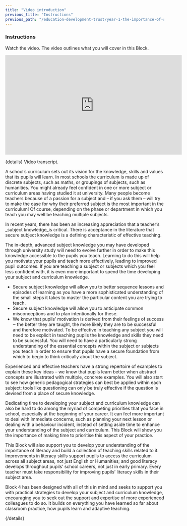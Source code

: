 ```yaml
---
title: "Video introduction"
previous_title: "Instructions"
previous_path: "/education-development-trust/year-1-the-importance-of-subject-and-curriculum-knowledge/intro-ect-instructions"
---
```


### Instructions

Watch the video. The video outlines what you will cover in this Block.

<iframe width="560" height="315" src="https://www.youtube.com/embed/NvHdUC04itc" title="4.1 - YouTube" frameborder="0" allow="accelerometer; autoplay; clipboard-write; encrypted-media; gyroscope; picture-in-picture; web-share" allowfullscreen></iframe>

{details}
Video transcript.

A school’s curriculum sets out its vision for the knowledge, skills and values that its pupils will learn. In most schools the curriculum is made up of discrete subjects, such as maths, or groupings of subjects, such as humanities. You might already feel confident in one or more subject or curriculum areas having studied it at university. Many people become teachers because of a passion for a subject and – if you ask them – will try to make the case for why their preferred subject is the most important in the curriculum! Of course, depending on the phase or department in which you teach you may well be teaching multiple subjects.

In recent years, there has been an increasing appreciation that a teacher’s \_subject knowledge_is critical. There is acceptance in the literature that secure subject knowledge is a defining characteristic of effective teaching.

The in-depth, advanced subject knowledge you may have developed through university study will need to evolve further in order to make this knowledge accessible to the pupils you teach. Learning to do this will help you motivate your pupils and teach more effectively, leading to improved pupil outcomes. If you are teaching a subject or subjects which you feel less confident with, it is even more important to spend the time developing your subject and curriculum knowledge.

- Secure subject knowledge will allow you to better sequence lessons and episodes of learning as you have a more sophisticated understanding of the small steps it takes to master the particular content you are trying to teach.
- Secure subject knowledge will allow you to anticipate common misconceptions and to plan intentionally for these.
- We know that pupils’ motivation is derived from their feelings of success ‒ the better they are taught, the more likely they are to be successful and therefore motivated.
  To be effective in teaching any subject you will need to be explicit in teaching
  pupils the knowledge and skills they need to be successful. You will need to have
  a particularly strong understanding of the essential concepts within the subject
  or subjects you teach in order to ensure that pupils have a secure foundation from
  which to begin to think critically about the subject.

Experienced and effective teachers have a strong repertoire of examples to explain these key ideas – we know that pupils learn better when abstract concepts are illustrated with multiple, concrete examples. You will also start to see how generic pedagogical strategies can best be applied within each subject: tools like questioning can only be truly effective if the question is devised from a place of secure knowledge.

Dedicating time to developing your subject and curriculum knowledge can also be hard to do among the myriad of competing priorities that you face in school, especially at the beginning of your career. It can feel more important to deal with immediate concerns, such as planning your next lesson or dealing with a behaviour incident, instead of setting aside time to enhance your understanding of the subject and curriculum. This Block will show you the importance of making time to prioritise this aspect of your practice.

This Block will also support you to develop your understanding of the importance of literacy and build a collection of teaching skills related to it. Improvements in literacy skills support pupils to access the curriculum across all subject areas, not just English or Humanities; and good literacy develops throughout pupils’ school careers, not just in early primary. Every teacher must take responsibility for improving pupils’ literacy skills in their subject area.

Block 4 has been designed with all of this in mind and seeks to support you with practical strategies to develop your subject and curriculum knowledge, encouraging you to seek out the support and expertise of more experienced colleagues to do so. It builds on everything you have learned so far about classroom practice, how pupils learn and adaptive teaching.

{/details}
